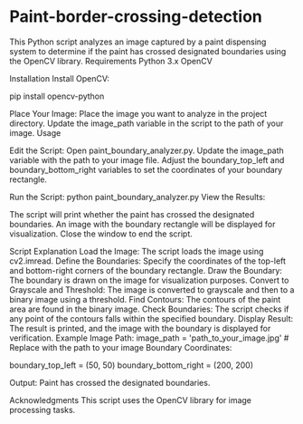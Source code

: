 # Paint-border-crossing-detection

This Python script analyzes an image captured by a paint dispensing system to determine if the paint has crossed designated boundaries using the OpenCV library.
Requirements
Python 3.x
OpenCV

Installation
Install OpenCV:

pip install opencv-python

Place Your Image:
Place the image you want to analyze in the project directory.
Update the image_path variable in the script to the path of your image.
Usage

Edit the Script:
Open paint_boundary_analyzer.py.
Update the image_path variable with the path to your image file.
Adjust the boundary_top_left and boundary_bottom_right variables to set the coordinates of your boundary rectangle.

Run the Script:
python paint_boundary_analyzer.py
View the Results:

The script will print whether the paint has crossed the designated boundaries.
An image with the boundary rectangle will be displayed for visualization. Close the window to end the script.

Script Explanation
Load the Image: The script loads the image using cv2.imread.
Define the Boundaries: Specify the coordinates of the top-left and bottom-right corners of the boundary rectangle.
Draw the Boundary: The boundary is drawn on the image for visualization purposes.
Convert to Grayscale and Threshold: The image is converted to grayscale and then to a binary image using a threshold.
Find Contours: The contours of the paint area are found in the binary image.
Check Boundaries: The script checks if any point of the contours falls within the specified boundary.
Display Result: The result is printed, and the image with the boundary is displayed for verification.
Example
Image Path:
image_path = 'path_to_your_image.jpg'  # Replace with the path to your image
Boundary Coordinates:

boundary_top_left = (50, 50)
boundary_bottom_right = (200, 200)

Output:
Paint has crossed the designated boundaries.


Acknowledgments
This script uses the OpenCV library for image processing tasks.
